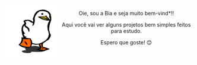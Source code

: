   <img src="https://github.com/bealaurent/bealaurent/blob/main/gif/pato.gif" width="150px" height="150px" align="left"/>
  <p align="center">Oie, sou a Bia e seja muito bem-vind*!!</p>
  <p align="center"> Aqui você vai ver alguns projetos bem simples feitos para estudo.</p>
  <p align="center"> Espero que goste! 😊 </p>


